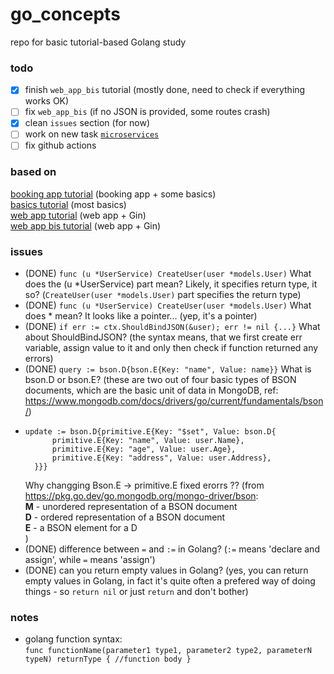 # go_concepts
repo for basic tutorial-based Golang study  

### todo
- [x] finish `web_app_bis` tutorial (mostly done, need to check if everything works OK)
- [ ] fix `web_app_bis` (if no JSON is provided, some routes crash)
- [x] clean `issues` section (for now)
- [ ] work on new task [`microservices`](./microservices/)
- [ ] fix github actions

### based on
[booking app tutorial](https://www.youtube.com/watch?v=yyUHQIec83I&t=3693s&ab_channel=TechWorldwithNana) (booking app + some basics)  
[basics tutorial](https://www.youtube.com/watch?v=YS4e4q9oBaU&ab_channel=freeCodeCamp.org) (most basics)  
[web app tutorial](https://www.youtube.com/watch?v=LOn1GUsjOF4&ab_channel=DavidAlsh) (web app + Gin)  
[web app bis tutorial](https://www.youtube.com/watch?v=vDIAwtGU9LE&ab_channel=DevProblems) (web app + Gin)

### issues
* (DONE) `func (u *UserService) CreateUser(user *models.User)` What does the (u *UserService) part mean? Likely, it specifies return type, it so? (`CreateUser(user *models.User)` part specifies the return type)
* (DONE) `func (u *UserService) CreateUser(user *models.User)` What does * mean? It looks like a pointer... (yep, it's a pointer)
* (DONE) `if err := ctx.ShouldBindJSON(&user); err != nil {...}` What about ShouldBindJSON? (the syntax means, that we first create err variable, assign value to it and only then check if function returned any errors)
* (DONE) `query := bson.D{bson.E{Key: "name", Value: name}}` What is bson.D or bson.E? (these are two out of four basic types of BSON documents, which are the basic unit of data in MongoDB, ref: https://www.mongodb.com/docs/drivers/go/current/fundamentals/bson/)
* ```
  update := bson.D{primitive.E{Key: "$set", Value: bson.D{
		primitive.E{Key: "name", Value: user.Name}, 
		primitive.E{Key: "age", Value: user.Age}, 
		primitive.E{Key: "address", Value: user.Address},
	}}}
    ```
    Why changging Bson.E -> primitive.E fixed erorrs ?? (from https://pkg.go.dev/go.mongodb.org/mongo-driver/bson:  
	**M** - unordered representation of a BSON document  
	**D** - ordered representation of a BSON document  
	**E** - a BSON element for a D  
	)
* (DONE) difference between `=` and `:=` in Golang? (`:=` means 'declare and assign', while `=` means 'assign')
* (DONE) can you return empty values in Golang? (yes, you can return empty values in Golang, in fact it's quite often a prefered way of doing things - so `return nil` or just `return` and don't bother)

### notes
* golang function syntax:  
`func functionName(parameter1 type1, parameter2 type2, parameterN typeN) returnType {
	   //function body
}`